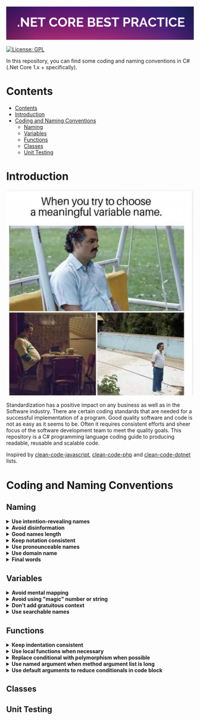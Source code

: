![.Net Core Best Practice](/assets/logo_final.png?raw=true)

[![License: GPL](https://img.shields.io/badge/License-GPL-blue.svg)](https://github.com/user3301/dotnetcore_best_practice/blob/master/LICENSE)

In this repository, you can find some coding and naming conventions in C# (.Net Core 1.x + specifically).

# Contents
- [Contents](#contents)
- [Introduction](#introduction)
- [Coding and Naming Conventions](#coding-and-naming-conventions)
  - [Naming](#naming)
  - [Variables](#variables)
  - [Functions](#functions)
  - [Classes](#classes)
  - [Unit Testing](#unit-testing)

# Introduction

![namingmeme](/assets/namingmeme.jpg)

Standardization has a positive impact on any business as well as in the Software industry. There are certain coding standards that are needed for a successful implementation of a program. Good quality software and code is not as easy as it seems to be. Often it  requires consistent efforts and sheer focus of the software development team to meet the quality goals. This repository is a C# programming language coding guide to producing readable, reusable and scalable code.

Inspired by [clean-code-javascript](https://github.com/ryanmcdermott/clean-code-javascript),  [clean-code-php](https://github.com/jupeter/clean-code-php) and [clean-code-dotnet](https://github.com/thangchung/clean-code-dotnet) lists.

# Coding and Naming Conventions

## Naming

<details>
  <summary><b>Use intention-revealing names</b></summary>
A good name does not only improve the readability of the code but also enhance working efficiency as it helps other team members to understand your code.

**Bad:**

This is a bad naming of variable as it does not reflect what it means in the given context, or at last we need to read other parts of the code to find out.

```csharp
int d;
```

**Good:**

```csharp
int elapsedTimeInDays;
int daySinceModification;
int daysSinceCreation;
int fileAgeInDays;
```
These names are good practice as it reveal your intentions.

**[⬆ Back to top](#table-of-contents)**

</details>


<details>
  <summary><b> Avoid disinformation</b></summary>

Sometimes coders need to "hide" some implementation in the back stage, however they tend also to create confusing parts of code.

**Bad:**

```csharp
int[] randomNumberList;
```
"randomNumberList" is not actually a list type data structure. 


**Good:**

```csharp
int[] randomNumbers;
```

**[⬆ Back to top](#table-of-contents)**

</details>


<details>
  <summary><b> Good names length</b></summary>

Long variable names are no longer a problem in modern software development as we have powerful IDEs to help us navigate in code. Nevertheless the problem is that this still can introduce a naming chaos in code.

**Bad:**

```csharp
Account[] theUserAccountArrayIncludesBothActivatedAndDeactivated;
```

**Good:**

```csharp
Account[] allAccounts;
```

**[⬆ Back to top](#table-of-contents)**

</details>


<details>
  <summary><b> Keep notation consistent</b></summary>

Notation means a programming language's own "style". Coders should cook code that matches this notation because other programmers probably know it and use it. 

**Bad:**

```csharp
const int threshold = 100;
public string USERNAME;
private string Name;
void printname();
```

**Good:**

```csharp
const int THRESHOLD = 100;
public string UserName;
private string _name;
void PrintName();
```
C# variable & function naming conventions:

| Object Name               | Notation   | Length | Plural | Prefix | Suffix | Abbreviation | Char Mask          | Underscores |
|:--------------------------|:-----------|-------:|:-------|:-------|:-------|:-------------|:-------------------|:------------|
| Class name                | PascalCase |    128 | No     | No     | Yes    | No           | [A-z][0-9]         | No          |
| Constructor name          | PascalCase |    128 | No     | No     | Yes    | No           | [A-z][0-9]         | No          |
| Method name               | PascalCase |    128 | Yes    | No     | No     | No           | [A-z][0-9]         | No          |
| Method arguments          | camelCase  |    128 | Yes    | No     | No     | Yes          | [A-z][0-9]         | No          |
| Local variables           | camelCase  |     50 | Yes    | No     | No     | Yes          | [A-z][0-9]         | No          |
| Constants name            | PascalCase |     50 | No     | No     | No     | No           | [A-z][0-9]         | No          |
| Field name                | camelCase  |     50 | Yes    | No     | No     | Yes          | [A-z][0-9]         | Yes         |
| Properties name           | PascalCase |     50 | Yes    | No     | No     | Yes          | [A-z][0-9]         | No          |
| Delegate name             | PascalCase |    128 | No     | No     | Yes    | Yes          | [A-z]              | No          |
| Enum type name            | PascalCase |    128 | Yes    | No     | No     | No           | [A-z]              | No          |

**[⬆ Back to top](#table-of-contents)**

</details>


<details>
  <summary><b>Use pronounceable names</b></summary>

Human are good at memorizing pronounceable words. So make variable names pronounceable. 

**Bad:**

```csharp
public class DtaRcrd102
{
    public Datetime genymdhms { get; set; } // what the programmer want to tell is generation timestamp in yy-mm-dd-hh-mm-ss format
    public Datetime modymdhms { get; set; } // modeification timestamp in yy-mm-dd-hh-mm-ss format
}
```

**Good:**

```csharp
public class Customer
{
    public Datetime GenerationTimestamp { get; set; }
    public Datetime ModificationTimestamp { get; set; }
}
```

**[⬆ Back to top](#table-of-contents)**

</details>


<details>
  <summary><b>Use domain name</b></summary>

Remember that the people who read your code will be programmers. So go ahead and use CS terms, algorithm names, math terms and pattern names and so on so that when will know the concept by seeing the names.

**Bad:**

```csharp
 public int Fibonacci(int N) {
        var arr = new int[N]; // bad 

        if(N==0) return 0;
        if(N==1 || N == 2) return 1;
            arr[0] = 1;
            arr[1] = 1;

            for (int i = 2; i < N; i++)
            {
                arr[i] = arr[i-1] + arr[i-2];
            }
            return arr[N-1];
    }

```


**Good:**

```csharp
public int Fibonacci(int N) {
        var dp = new int[N]; // good. Programmers with algorithm knowledge will know dynamic programming is used in this function and will understand this array is used to cache previous calculated solution of a sub-problem

        if(N==0) return 0;
        if(N==1 || N == 2) return 1;
            dp[0] = 1;
            dp[1] = 1;

            for (int i = 2; i < N; i++)
            {
                dp[i] = dp[i-1] + dp[i-2];
            }
            return dp[N-1];
    }

```

**Bad:**

```csharp
 class GumballMachine
 {
     public IEntity Sold;
     public IEntity SoldOut;
 }

```


**Good:**

```csharp
class GumballMachine
 {
     // State pattern is used here
     public IState SoldState;
     public IState SoldOutState;
 }

```


**[⬆ Back to top](#table-of-contents)**

</details>


<details>
  <summary><b>Final words</b></summary>
Here are some `Do` s and `Don't` s that may help you name variable better:

1. `Do` use PascalCasing for class names and method names;
Example:

```csharp
public class Foo
{
    public void GetFooDetails()
    {
      //...
    }
}
```

2. `Do` use camelCasing for method arguments and local variables;
Example:
```csharp
public class FooBar
{
  public void Save(FooBar fooBar)
   {
       // ...
   }
} 
```

3. `Don't` use Abbreviations;
Example:
```csharp
// Correct
DocumentProfile documentProfile;
 
// Avoid
DocumentProfile docProf;

```

4. `Don't` use Underscores in identifiers;
Example:
```csharp
// Correct
FooBar fooBar;
 
// Avoid
FooBar foo_Bar; 
```

5. `Do` prefix interfaces with letter `I`;
Example:
```csharp
//Correct
public interface IFooBar{}

//Avoid
public interface FooBar{};
```

6. `Do` declare all member variables at the top of a class, with static variables at very top;
```csharp
public class Contact
{
  public static string Name;

  public string Address{set;get;}
}
```

**[⬆ Back to top](#table-of-contents)**

</details>

## Variables

<details>
  <summary><b>Avoid mental mapping</b></summary>

Clean code should be easy to read, understand and should leave no room for guesswork. The following code checks if a user can withdraw a certain amount of money from his/her bank account. It's messy as there is a lengthy condition statement.

**Bad:**

```csharp
public bool Withdraw(User user, double amount)
{
    if(user.Balance > amount && user.ActiveLoan == 0)
    {
        user.Balance -= amount;
        return true;
    }
    else return false;
}
```

**Good:**

```csharp
public bool Withdraw(User user, double amount)
{
    if(HasNoActiveLoan(user) && CanWithdrawAmount(double amount))
    {
        user.Balance -= amount;
        return true;
    }
    else false;
}

private bool HasNoActiveLoan(User user) => user.ActiveLoan ==0;
private bool HasNoActiveLoan(double amount) => user.Balance > amount;
```

This is not only easier to understand but also easier to test.


**Bad:**

```csharp
var a = FruitBasket.GetApple();
var o = FruitBasket.GetOrange();
var s = Blender.MakeSmoothie(a,o);
```

**Good:**

```csharp
var apple = FruitBasket.GetApple();
var orange = FruitBasket.GetOrange();
var smoothie = Blender.MakeSmoothie(apple, orange);
```

**[⬆ back to top](#table-of-contents)**

</details>


<details>
  <summary><b>Avoid using "magic" number or string</b></summary>

A magic number or string is basically a hard-coded value that might change at a later stage. Since it has the chances of changing at a later stage, it can be said that the number is hard to update.

**Bad**

```csharp
public class Foo {
    public void SetPassword(string password) {
         // 7 is the magic number
         if (password.Length() > 7) {
              throw new InvalidArgumentException("password");
         }
    }
}
```

**Good**

```csharp
public class Foo {
    public const int MAX_PASSWORD_SIZE = 7;

    public void SetPassword(string password) {
         if (password.Length() > MAX_PASSWORD_SIZE) {
              throw new InvalidArgumentException("password");
         }
    }
}
```

It improves readability of the code and it's easier to maintain. Once there are multiple places that the length of the password needs to be checked, when the max size is changed, programmers need to change in all code locations with that magic number. Missing any one will lead to inconsistencies.

**[⬆ back to top](#table-of-contents)**

</details>

<details>
  <summary><b>Don't add gratuitous context</b></summary>

Shorter names are generally better than longer ones, so long as they are clear. Add no more context to a name than is necessary. 

**Bad:**

```csharp
public class User
{
    public string UserEmail { get; set; }
    public string UserFirstName { get; set; }
    public string UserLastName { get; set; }

    //...
}
```

Imagine you type 'U' and press the completion key and are rewarded with all the properties in this object. Does this make your life easier?

**Good:**

```csharp
public class User
{
    public string Email { get; set; }
    public string FirstName { get; set; }
    public string LastName { get; set; }

    //...
}
```

**[⬆ back to top](#table-of-contents)**

</details>


<details>
  <summary><b>Use searchable names</b></summary>

One might easily grep for `DAYS_IN_KNUCKLE_MONTH`, but the number 31 could be more troublesome. Searches may turn up the digit as part of file names, other constant definition, and in various expressions where the value is used with different intent.

**Bad:**

```csharp
int s = 0;
for(int i =1; i<= 31; ++i)
{
  s += (t[i]*4)
}
```

**Good:**

```csharp
int realDaysPerIdealDay = 4;
public const int WORK_DAYS_PER_WEEK = 5;
int sum = 0;

for(int i=1; i<= NUMBER_OF_TASKS;++i)
{
  int realTaskDays = taskEstimate[i] * realDaysPerIdealDay;
  int realTaskWeeks = (realdays / WORK_DAYS_PER_WEEK);
  sum += realTaskWeeks;
}
```

**Bad:**

It's hard to navigate to the location where `transcriptionStatus` is `error` and see what happens unless 0 is mentally "mapped" to `error`.
```csharp
var transcriptionStatus = DocumentDB.GetTranscriptStatus();
if(transcriptionStatus < 0) return StatusCode(500);
```

**Good:**

```csharp
public enum TranscriptionStatusEnum:short
{
   error = -1,
   analyzing = 1,
   done = 2,
   received = 3
}

var transcriptionStatus = DocumentDB.GetTranscriptStatus();
if(transcriptionStatus == TranscriptionStatusEnum.error) return StatusCode(500);
```


**[⬆ Back to top](#table-of-contents)**

</details>


## Functions

<details>
  <summary><b>Keep indentation consistent</b></summary>
Keep your indentation style consistent is a good way to improve your code readability and keep it nice and concise.

**Style 1:**

```csharp
void Foo() {
  if(condition) {
    //do something
  } else {
    //do something
  }
}
```

**Style 2:**

```csharp
void Foo()
{
  if(condition)
  {
    //do something
  }
  else
  {
    //do something
  }
}
```

**Style 3:**

```csharp
void Foo()
{ if(condition)
  { //do something
  }
  else
  { //do something
  }
}
```

Indentation of choice is only a matter of preference unless your language of choice has a strict rule of indentation(Golang enforce curly bracket to not be on the next line). Based on my personal experience `Style 2` is preferred by .Net and .Net Core developer whereas `Style 1` is more for Java guys.

**[⬆ Back to top](#table-of-contents)**

</details>


<details>
  <summary><b>Use local functions when necessary</b></summary>
C# supports local functions since C# 7.0. Local functions are private methods of a type that are nested in another member. They can only be called from their containing member. Local functions can be declared in and called from:

  1. Methods, especially iterator methods and async methods;
   
  2. Constructors;
   
  3. Property accessors;
   
  4. Event accessors;
   
  5. Anonymous expressions;
    
  6.  Finalizers;
    
  7.  Other local functions; 

**Bad:**

```csharp
public static partial class Utility
{
  #region  private method
  private static string GetText(string path, string filename)
  {
    var sr = File.OpenText(AppendPathSeparator(path) + filename);
         var text = sr.ReadToEnd();
         return text;
  }

// this method is only called inside GetText method
  private static string AppendPathSeparator(string filepath)
  {
    if (! filepath.EndsWith(@"\"))
               filepath += @"\";

            return filepath;   
  }
  #endregion
}
```

As method `GetText` is a private method in the `Utility` class, The `AppendPathSeparator` method is only used inside of `GetText` method. We could move `AppendPathSeparator` method declaration into `GetText` method to avoid contaminate the global environment.

**Good:**

```csharp
 private static string GetText(string path, string filename)
    {
         var sr = File.OpenText(AppendPathSeparator(path) + filename);
         var text = sr.ReadToEnd();
         return text;
         
         // Declare a local function.
         string AppendPathSeparator(string filepath)
         {
            if (! filepath.EndsWith(@"\"))
               filepath += @"\";

            return filepath;   
         }
    } 
```

**[⬆ Back to top](#table-of-contents)**

</details>


<details>
  <summary><b>Replace conditional with polymorphism when possible</b></summary>
 

**Bad:**

```csharp
class Car 
{
  public MakeEnum Make {get; set;}
  //...
  double GetSpeed()
  {
    switch(Make)
    {
      case MakeEnum.European:
        return GetBaseSpeed();
      case MakeEnum.Asian:
        return GetBaseSpeed() + GetCylinders() * MAXSPEEDPERCYLINDER;
      case MakeEnum.American:
        return (Is4WD)? 100: GetBaseSpeed();
    }
    throw new NotImplementedException();
  }
}
```



**Good:**
```csharp
abstract class Car
{
  abstract double GetSpeed();
}

class European: Car
{
  public double GetBaseSpeed() => 100d;

  override double GetSpeed()
  {
    return GetBaseSpeed();
  }
}

class Asian:Car
{
  public int Cylinders {get; set;}

  public double GetBaseSpeed()=> 110d;

  public const double MAXSPEEDPERCYLINDER = 20;

  override double GetSpeed()
  {
    return GetBaseSpeed() + Cylinders * MAXSPEEDPERCYLINDER;
  }
}

class American:Car
{
  public double GetBaseSpeed() => 90d;

  override double GetSpeed()
  {
    return Is4WD? 100: GetBaseSpeed();
  }
}


//somewhere in client side's code

var speed = car.GetSpeed();

```

**[⬆ Back to top](#table-of-contents)**

</details>


<details>
  <summary><b>Use named argument when method argument list is long</b></summary>


**Bad:**

```csharp
PrintEmailDetails("Kanye West", "Jay-Z", "Dr.Dre")

static void PrintEmailDetails(string sender, string recipient, string cc)
{
  Console.WriteLine($"Sender:{sender}, Recipient: {recipient}, CC: {cc}");
}
```

**Good:**

```csharp
PrintEmailDetails(sender:"Kanye West", recipient:"Jay-Z", cc:"Dr.Dre")

static void PrintEmailDetails(string sender, string recipient, string cc)
{
  Console.WriteLine($"Sender:{sender}, Recipient: {recipient}, CC: {cc}");
}
```
Named arguments free you from the need to remember or to look up the order of parameter in the parameter lists of called methods.

**[⬆ Back to top](#table-of-contents)**

</details>


<details>
  <summary><b>Use default arguments to reduce conditionals in code block </b></summary>
The definition of a method, constructor, indexer, or delegate can specify that its parameters are required or that they are optional. Any call must provide arguments for all required parameters, but can omit arguments for optional parameters.

Each optional parameter has a default value as part of its definition. If no argument is sent for that parameter, the default value is used. 

**Bad:**

```csharp
public class Contact
{
  public string Name{get;set;}
  public string Address{get; set;}
  public string Email{get;set;}
  
  public Contact(string name, string address, string email)
  {
    if(string.IsNullOrWhiteSpace(name)) throw new ArgumentException(message: "Name cannot be null or empty.", paramName: nameof(name));
    else Name = name;

    if(string.IsNullOrWhiteSpace(address)) throw new ArgumentException(message: "Address cannot be null or empty.", paramName: nameof(address));
    else Address = address;

    email = string.IsNullOrEmpty(email)? "Not Available": email; 
  }
}


```

**Good:**

```csharp
public class Contact
{
  public string Name{get;set;}
  public string Address{get; set;}
  public string Email{get;set;}
  
  public Contact(string name, string address, string optionalEmail = "Not Available")
  {
    if(string.IsNullOrWhiteSpace(name)) throw new ArgumentException(message: "Name cannot be null or empty.", paramName: nameof(name));
    else Name = name;

    if(string.IsNullOrWhiteSpace(address)) throw new ArgumentException(message: "Address cannot be null or empty.", paramName: nameof(address));
    else Address = address;

    email = optionalEmail;
  }
}
```

**[⬆ Back to top](#table-of-contents)**

</details>


## Classes

## Unit Testing